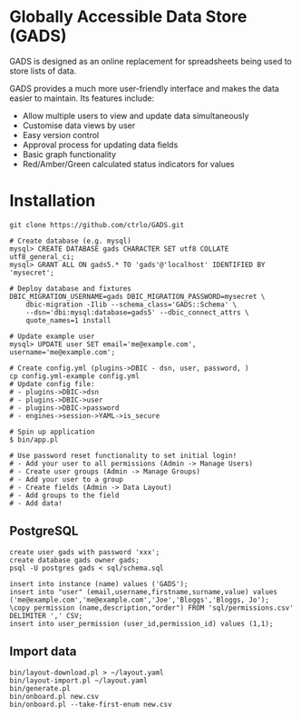 Globally Accessible Data Store (GADS)
=====================================

GADS is designed as an online replacement for spreadsheets being used to store lists of data.

GADS provides a much more user-friendly interface and makes the data easier to maintain. Its features include:

- Allow multiple users to view and update data simultaneously
- Customise data views by user
- Easy version control
- Approval process for updating data fields
- Basic graph functionality
- Red/Amber/Green calculated status indicators for values

# Installation

```
git clone https://github.com/ctrlo/GADS.git

# Create database (e.g. mysql)
mysql> CREATE DATABASE gads CHARACTER SET utf8 COLLATE utf8_general_ci;
mysql> GRANT ALL ON gads5.* TO 'gads'@'localhost' IDENTIFIED BY 'mysecret';

# Deploy database and fixtures
DBIC_MIGRATION_USERNAME=gads DBIC_MIGRATION_PASSWORD=mysecret \
    dbic-migration -Ilib --schema_class='GADS::Schema' \
    --dsn='dbi:mysql:database=gads5' --dbic_connect_attrs \
    quote_names=1 install

# Update example user
mysql> UPDATE user SET email='me@example.com', username='me@example.com';

# Create config.yml (plugins->DBIC - dsn, user, password, )
cp config.yml-example config.yml
# Update config file:
# - plugins->DBIC->dsn
# - plugins->DBIC->user
# - plugins->DBIC->password
# - engines->session->YAML->is_secure

# Spin up application
$ bin/app.pl

# Use password reset functionality to set initial login!
# - Add your user to all permissions (Admin -> Manage Users)
# - Create user groups (Admin -> Manage Groups)
# - Add your user to a group
# - Create fields (Admin -> Data Layout)
# - Add groups to the field
# - Add data!
```

## PostgreSQL

```
create user gads with password 'xxx';
create database gads owner gads;
psql -U postgres gads < sql/schema.sql
```

```
insert into instance (name) values ('GADS');
insert into "user" (email,username,firstname,surname,value) values ('me@example.com','me@example.com','Joe','Bloggs','Bloggs, Jo');
\copy permission (name,description,"order") FROM 'sql/permissions.csv' DELIMITER ',' CSV;
insert into user_permission (user_id,permission_id) values (1,1);
```

## Import data
```
bin/layout-download.pl > ~/layout.yaml
bin/layout-import.pl ~/layout.yaml
bin/generate.pl
bin/onboard.pl new.csv
bin/onboard.pl --take-first-enum new.csv
```

